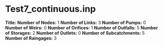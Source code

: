 # Test7_continuous.inp
**Title:** 
**Number of Nodes:** 1
**Number of Links:** 3
**Number of Pumps:** 0
**Number of Weirs:** 0
**Number of Orifices:** 1
**Number of Outfalls:** 5
**Number of Storages:** 2
**Number of Outlets:** 0
**Number of Subcatchments:** 5
**Number of Raingages:** 3
